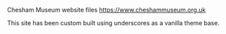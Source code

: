 Chesham Museum website files
https://www.cheshammuseum.org.uk

This site has been custom built using underscores as a vanilla theme base.
